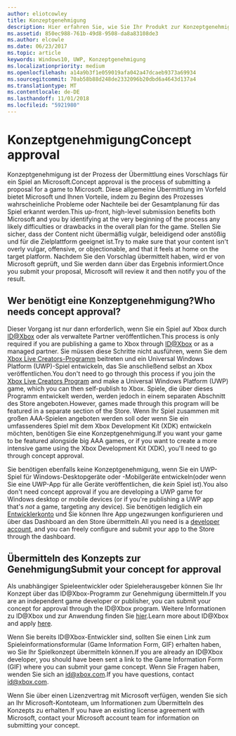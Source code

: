 ```yaml
---
author: eliotcowley
title: Konzeptgenehmigung
description: Hier erfahren Sie, wie Sie Ihr Produkt zur Konzeptgenehmigung übermitteln, die Sie benötigen, wenn das Produkt auf der Xbox ausgeführt wird oder Xbox Live verwendet.
ms.assetid: 850ec988-761b-49d8-9508-da8a83108de3
ms.author: elcowle
ms.date: 06/23/2017
ms.topic: article
keywords: Windows10, UWP, Konzeptgenehmigung
ms.localizationpriority: medium
ms.openlocfilehash: a14a9b3f1e059019afa042a47dcaeb9373a69934
ms.sourcegitcommit: 70ab58b88d248de2332096b20dbd6a4643d137a4
ms.translationtype: MT
ms.contentlocale: de-DE
ms.lasthandoff: 11/01/2018
ms.locfileid: "5921980"
---
```

# <a name="concept-approval"></a><span data-ttu-id="3df0a-104">Konzeptgenehmigung</span><span class="sxs-lookup"><span data-stu-id="3df0a-104">Concept approval</span></span>

<span data-ttu-id="3df0a-105">Konzeptgenehmigung ist der Prozess der Übermittlung eines Vorschlags für ein Spiel an Microsoft.</span><span class="sxs-lookup"><span data-stu-id="3df0a-105">Concept approval is the process of submitting a proposal for a game to Microsoft.</span></span> <span data-ttu-id="3df0a-106">Diese allgemeine Übermittlung im Vorfeld bietet Microsoft und Ihnen Vorteile, indem zu Beginn des Prozesses wahrscheinliche Probleme oder Nachteile bei der Gesamtplanung für das Spiel erkannt werden.</span><span class="sxs-lookup"><span data-stu-id="3df0a-106">This up-front, high-level submission benefits both Microsoft and you by identifying at the very beginning of the process any likely difficulties or drawbacks in the overall plan for the game.</span></span> <span data-ttu-id="3df0a-107">Stellen Sie sicher, dass der Content nicht übermäßig vulgär, beleidigend oder anstößig und für die Zielplattform geeignet ist.</span><span class="sxs-lookup"><span data-stu-id="3df0a-107">Try to make sure that your content isn't overly vulgar, offensive, or objectionable, and that it feels at home on the target platform.</span></span> <span data-ttu-id="3df0a-108">Nachdem Sie den Vorschlag übermittelt haben, wird er von Microsoft geprüft, und Sie werden dann über das Ergebnis informiert.</span><span class="sxs-lookup"><span data-stu-id="3df0a-108">Once you submit your proposal, Microsoft will review it and then notify you of the result.</span></span>

## <a name="who-needs-concept-approval"></a><span data-ttu-id="3df0a-109">Wer benötigt eine Konzeptgenehmigung?</span><span class="sxs-lookup"><span data-stu-id="3df0a-109">Who needs concept approval?</span></span>

<span data-ttu-id="3df0a-110">Dieser Vorgang ist nur dann erforderlich, wenn Sie ein Spiel auf Xbox durch [ID@Xbox](http://www.xbox.com/Developers/id) oder als verwaltete Partner veröffentlichen.</span><span class="sxs-lookup"><span data-stu-id="3df0a-110">This process is only required if you are publishing a game to Xbox through [ID@Xbox](http://www.xbox.com/Developers/id) or as a managed partner.</span></span> <span data-ttu-id="3df0a-111">Sie müssen diese Schritte nicht ausführen, wenn Sie dem [Xbox Live Creators-Programm](https://developer.microsoft.com/games/xbox/xboxlive/creator) beitreten und ein Universal Windows Platform (UWP)-Spiel entwickeln, das Sie anschließend selbst an Xbox veröffentlichen.</span><span class="sxs-lookup"><span data-stu-id="3df0a-111">You don't need to go through this process if you join the [Xbox Live Creators Program](https://developer.microsoft.com/games/xbox/xboxlive/creator) and make a Universal Windows Platform (UWP) game, which you can then self-publish to Xbox.</span></span> <span data-ttu-id="3df0a-112">Spiele, die über dieses Programm entwickelt werden, werden jedoch in einem separaten Abschnitt des Store angeboten.</span><span class="sxs-lookup"><span data-stu-id="3df0a-112">However, games made through this program will be featured in a separate section of the Store.</span></span> <span data-ttu-id="3df0a-113">Wenn Ihr Spiel zusammen mit großen AAA-Spielen angeboten werden soll oder wenn Sie ein umfassenderes Spiel mit dem Xbox Development Kit (XDK) entwickeln möchten, benötigen Sie eine Konzeptgenehmigung.</span><span class="sxs-lookup"><span data-stu-id="3df0a-113">If you want your game to be featured alongside big AAA games, or if you want to create a more intensive game using the Xbox Development Kit (XDK), you'll need to go through concept approval.</span></span>

<span data-ttu-id="3df0a-114">Sie benötigen ebenfalls keine Konzeptgenehmigung, wenn Sie ein UWP-Spiel für Windows-Desktopgeräte oder -Mobilgeräte entwickeln(oder wenn Sie eine UWP-App für alle Geräte veröffentlichen, die *kein* Spiel ist).</span><span class="sxs-lookup"><span data-stu-id="3df0a-114">You also don't need concept approval if you are developing a UWP game for Windows desktop or mobile devices (or if you're publishing a UWP app that's *not* a game, targeting any device).</span></span> <span data-ttu-id="3df0a-115">Sie benötigen lediglich ein [Entwicklerkonto](https://go.microsoft.com/fwlink/?LinkId=817223) und Sie können Ihre App ungezwungen konfigurieren und über das Dashboard an den Store übermitteln.</span><span class="sxs-lookup"><span data-stu-id="3df0a-115">All you need is a [developer account](https://go.microsoft.com/fwlink/?LinkId=817223), and you can freely configure and submit your app to the Store through the dashboard.</span></span>

## <a name="submit-your-concept-for-approval"></a><span data-ttu-id="3df0a-116">Übermitteln des Konzepts zur Genehmigung</span><span class="sxs-lookup"><span data-stu-id="3df0a-116">Submit your concept for approval</span></span>

<span data-ttu-id="3df0a-117">Als unabhängiger Spieleentwickler oder Spieleherausgeber können Sie Ihr Konzept über das ID@Xbox-Programm zur Genehmigung übermitteln.</span><span class="sxs-lookup"><span data-stu-id="3df0a-117">If you are an independent game developer or publisher, you can submit your concept for approval through the ID@Xbox program.</span></span> <span data-ttu-id="3df0a-118">Weitere Informationen zu ID@Xbox und zur Anwendung finden Sie [hier](http://www.xbox.com/Developers/id).</span><span class="sxs-lookup"><span data-stu-id="3df0a-118">Learn more about ID@Xbox and apply [here](http://www.xbox.com/Developers/id).</span></span>

<span data-ttu-id="3df0a-119">Wenn Sie bereits ID@Xbox-Entwickler sind, sollten Sie einen Link zum Spieleinformationsformular (Game Information Form, GIF) erhalten haben, wo Sie Ihr Spielkonzept übermitteln können.</span><span class="sxs-lookup"><span data-stu-id="3df0a-119">If you are already an ID@Xbox developer, you should have been sent a link to the Game Information Form (GIF) where you can submit your game concept.</span></span> <span data-ttu-id="3df0a-120">Wenn Sie Fragen haben, wenden Sie sich an [id@xbox.com](mailto:id@xbox.com).</span><span class="sxs-lookup"><span data-stu-id="3df0a-120">If you have questions, contact [id@xbox.com](mailto:id@xbox.com).</span></span>

<span data-ttu-id="3df0a-121">Wenn Sie über einen Lizenzvertrag mit Microsoft verfügen, wenden Sie sich an Ihr Microsoft-Kontoteam, um Informationen zum Übermitteln des Konzepts zu erhalten.</span><span class="sxs-lookup"><span data-stu-id="3df0a-121">If you have an existing license agreement with Microsoft, contact your Microsoft account team for information on submitting your concept.</span></span>